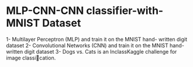 # MLP-CNN-CNN classifier-with-MNIST Dataset
1- Multilayer Perceptron (MLP) and train it on the MNIST hand- written digit dataset
2- Convolutional Networks (CNN) and train it on the MNIST hand- written digit dataset
3- Dogs vs. Cats is an InclassKaggle challenge for image classication.

